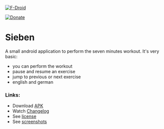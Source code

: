 [![F-Droid](https://f-droid.org/wiki/images/0/06/F-Droid-button_get-it-on.png)](https://f-droid.org/packages/de.baumann.sieben/)

[![Donate](https://www.paypalobjects.com/de_DE/DE/i/btn/btn_donateCC_LG.gif)](https://www.paypal.com/cgi-bin/webscr?cmd=_s-xclick&hosted_button_id=NP6TGYDYP9SHY)

# Sieben
A small android application to perform the seven minutes workout. It's very basic:

- you can perform the workout
- pause and resume an exercise
- jump to previous or next exercise
- english and german

### Links:
- Download [APK](https://github.com/scoute-dich/Sieben/releases)
- Watch [Changelog](https://github.com/scoute-dich/Sieben/blob/master/CHANGELOG.md)
- See [license](https://github.com/scoute-dich/Sieben/blob/master/LICENSE.md)
- See [screenshots](https://github.com/scoute-dich/Sieben/blob/master/SCREENSHOTS.md)
